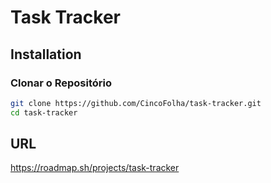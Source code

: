 
# Task Tracker

## Installation

### **Clonar o Repositório**
```bash
git clone https://github.com/CincoFolha/task-tracker.git
cd task-tracker
```

## URL
https://roadmap.sh/projects/task-tracker
